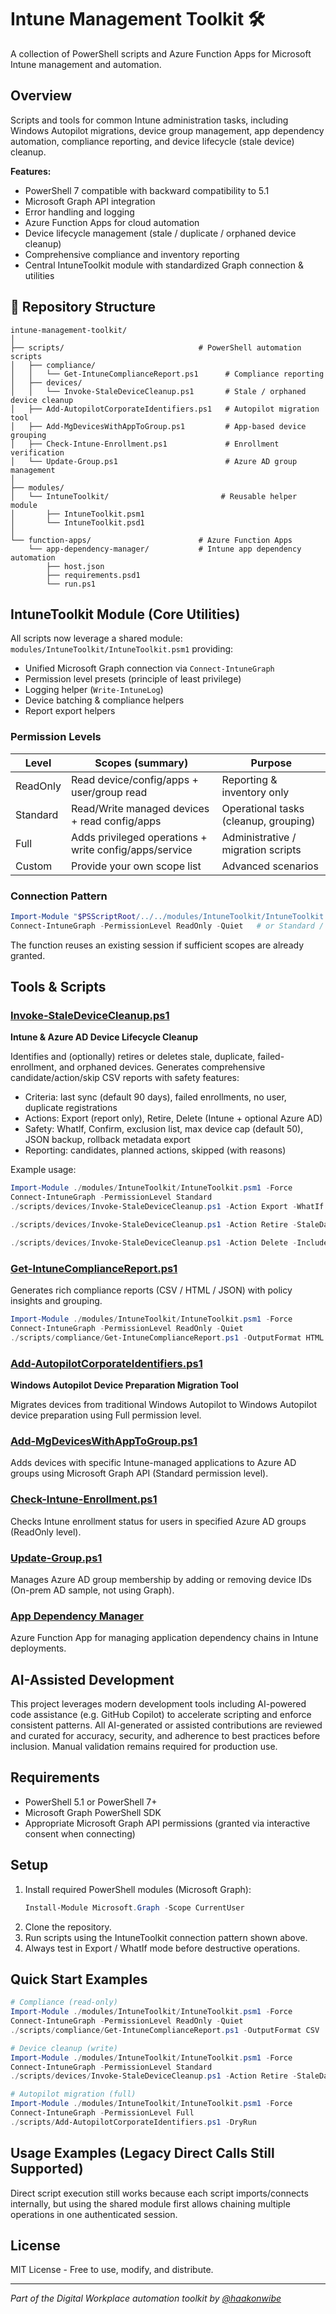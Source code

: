 # Intune Management Toolkit 🛠️

A collection of PowerShell scripts and Azure Function Apps for Microsoft Intune management and automation.

## Overview

Scripts and tools for common Intune administration tasks, including Windows Autopilot migrations, device group management, app dependency automation, compliance reporting, and device lifecycle (stale device) cleanup.

**Features:**
- PowerShell 7 compatible with backward compatibility to 5.1
- Microsoft Graph API integration
- Error handling and logging
- Azure Function Apps for cloud automation
- Device lifecycle management (stale / duplicate / orphaned device cleanup)
- Comprehensive compliance and inventory reporting
- Central IntuneToolkit module with standardized Graph connection & utilities

## 📁 **Repository Structure**

```
intune-management-toolkit/
│
├── scripts/                              # PowerShell automation scripts
│   ├── compliance/
│   │   └── Get-IntuneComplianceReport.ps1      # Compliance reporting
│   ├── devices/
│   │   └── Invoke-StaleDeviceCleanup.ps1       # Stale / orphaned device cleanup
│   ├── Add-AutopilotCorporateIdentifiers.ps1   # Autopilot migration tool
│   ├── Add-MgDevicesWithAppToGroup.ps1         # App-based device grouping
│   ├── Check-Intune-Enrollment.ps1             # Enrollment verification
│   └── Update-Group.ps1                        # Azure AD group management
│
├── modules/
│   └── IntuneToolkit/                         # Reusable helper module
│       ├── IntuneToolkit.psm1
│       └── IntuneToolkit.psd1
│
└── function-apps/                        # Azure Function Apps
    └── app-dependency-manager/           # Intune app dependency automation
        ├── host.json
        ├── requirements.psd1
        └── run.ps1
```

## IntuneToolkit Module (Core Utilities)
All scripts now leverage a shared module: `modules/IntuneToolkit/IntuneToolkit.psm1` providing:
- Unified Microsoft Graph connection via `Connect-IntuneGraph`
- Permission level presets (principle of least privilege)
- Logging helper (`Write-IntuneLog`)
- Device batching & compliance helpers
- Report export helpers

### Permission Levels
| Level | Scopes (summary) | Purpose |
|-------|------------------|---------|
| ReadOnly | Read device/config/apps + user/group read | Reporting & inventory only |
| Standard | Read/Write managed devices + read config/apps | Operational tasks (cleanup, grouping) |
| Full | Adds privileged operations + write config/apps/service | Administrative / migration scripts |
| Custom | Provide your own scope list | Advanced scenarios |

### Connection Pattern
```powershell
Import-Module "$PSScriptRoot/../../modules/IntuneToolkit/IntuneToolkit.psm1" -Force
Connect-IntuneGraph -PermissionLevel ReadOnly -Quiet   # or Standard / Full
```
The function reuses an existing session if sufficient scopes are already granted.

## Tools & Scripts

### **[Invoke-StaleDeviceCleanup.ps1](./scripts/devices/Invoke-StaleDeviceCleanup.ps1)**
**Intune & Azure AD Device Lifecycle Cleanup**

Identifies and (optionally) retires or deletes stale, duplicate, failed-enrollment, and orphaned devices. Generates comprehensive candidate/action/skip CSV reports with safety features:
- Criteria: last sync (default 90 days), failed enrollments, no user, duplicate registrations
- Actions: Export (report only), Retire, Delete (Intune + optional Azure AD)
- Safety: WhatIf, Confirm, exclusion list, max device cap (default 50), JSON backup, rollback metadata export
- Reporting: candidates, planned actions, skipped (with reasons)

Example usage:
```powershell
Import-Module ./modules/IntuneToolkit/IntuneToolkit.psm1 -Force
Connect-IntuneGraph -PermissionLevel Standard
./scripts/devices/Invoke-StaleDeviceCleanup.ps1 -Action Export -WhatIf

./scripts/devices/Invoke-StaleDeviceCleanup.ps1 -Action Retire -StaleDays 120 -ExclusionListPath ./exclusions.csv -Verbose -Confirm

./scripts/devices/Invoke-StaleDeviceCleanup.ps1 -Action Delete -IncludeAzureAD -MaxDevices 20 -Confirm
```

### **[Get-IntuneComplianceReport.ps1](./scripts/compliance/Get-IntuneComplianceReport.ps1)**
Generates rich compliance reports (CSV / HTML / JSON) with policy insights and grouping.

```powershell
Import-Module ./modules/IntuneToolkit/IntuneToolkit.psm1 -Force
Connect-IntuneGraph -PermissionLevel ReadOnly -Quiet
./scripts/compliance/Get-IntuneComplianceReport.ps1 -OutputFormat HTML -IncludeDeviceDetails
```

### **[Add-AutopilotCorporateIdentifiers.ps1](./scripts/Add-AutopilotCorporateIdentifiers.ps1)**
**Windows Autopilot Device Preparation Migration Tool**

Migrates devices from traditional Windows Autopilot to Windows Autopilot device preparation using Full permission level.

### **[Add-MgDevicesWithAppToGroup.ps1](./scripts/Add-MgDevicesWithAppToGroup.ps1)**
Adds devices with specific Intune-managed applications to Azure AD groups using Microsoft Graph API (Standard permission level).

### **[Check-Intune-Enrollment.ps1](./scripts/Check-Intune-Enrollment.ps1)**
Checks Intune enrollment status for users in specified Azure AD groups (ReadOnly level).

### **[Update-Group.ps1](./scripts/Update-Group.ps1)**
Manages Azure AD group membership by adding or removing device IDs (On-prem AD sample, not using Graph).

### **[App Dependency Manager](./function-apps/app-dependency-manager/)**
Azure Function App for managing application dependency chains in Intune deployments.

## AI-Assisted Development
This project leverages modern development tools including AI-powered code assistance (e.g. GitHub Copilot) to accelerate scripting and enforce consistent patterns. All AI-generated or assisted contributions are reviewed and curated for accuracy, security, and adherence to best practices before inclusion. Manual validation remains required for production use.

## Requirements

- PowerShell 5.1 or PowerShell 7+
- Microsoft Graph PowerShell SDK
- Appropriate Microsoft Graph API permissions (granted via interactive consent when connecting)

## Setup

1. Install required PowerShell modules (Microsoft Graph):
   ```powershell
   Install-Module Microsoft.Graph -Scope CurrentUser
   ```
2. Clone the repository.
3. Run scripts using the IntuneToolkit connection pattern shown above.
4. Always test in Export / WhatIf mode before destructive operations.

## Quick Start Examples
```powershell
# Compliance (read-only)
Import-Module ./modules/IntuneToolkit/IntuneToolkit.psm1 -Force
Connect-IntuneGraph -PermissionLevel ReadOnly -Quiet
./scripts/compliance/Get-IntuneComplianceReport.ps1 -OutputFormat CSV

# Device cleanup (write)
Import-Module ./modules/IntuneToolkit/IntuneToolkit.psm1 -Force
Connect-IntuneGraph -PermissionLevel Standard
./scripts/devices/Invoke-StaleDeviceCleanup.ps1 -Action Retire -StaleDays 120 -WhatIf

# Autopilot migration (full)
Import-Module ./modules/IntuneToolkit/IntuneToolkit.psm1 -Force
Connect-IntuneGraph -PermissionLevel Full
./scripts/Add-AutopilotCorporateIdentifiers.ps1 -DryRun
```

## Usage Examples (Legacy Direct Calls Still Supported)
Direct script execution still works because each script imports/connects internally, but using the shared module first allows chaining multiple operations in one authenticated session.

## License

MIT License - Free to use, modify, and distribute.

---

*Part of the Digital Workplace automation toolkit by [@haakonwibe](https://github.com/haakonwibe/intune-management-toolkit)*
